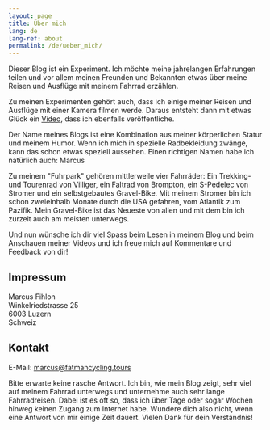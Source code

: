 ```yaml
---
layout: page
title: Über mich
lang: de
lang-ref: about
permalink: /de/ueber_mich/
---
```


Dieser Blog ist ein Experiment. Ich möchte meine jahrelangen Erfahrungen teilen und vor allem meinen Freunden und Bekannten etwas über meine Reisen und Ausflüge mit meinem Fahrrad erzählen.

Zu meinen Experimenten gehört auch, dass ich einige meiner Reisen und Ausflüge mit einer Kamera filmen werde. Daraus entsteht dann mit etwas Glück ein [Video](/de/videos), dass ich ebenfalls veröffentliche.

Der Name meines Blogs ist eine Kombination aus meiner körperlichen Statur und meinem Humor. Wenn ich mich in spezielle Radbekleidung zwänge, kann das schon etwas speziell aussehen. Einen richtigen Namen habe ich natürlich auch: Marcus

Zu meinem "Fuhrpark" gehören mittlerweile vier Fahrräder: Ein Trekking- und Tourenrad von Villiger, ein Faltrad von Brompton, ein S-Pedelec von Stromer und ein selbstgebautes Gravel-Bike. Mit meinem Stromer bin ich schon zweieinhalb Monate durch die USA gefahren, vom Atlantik zum Pazifik. Mein Gravel-Bike ist das Neueste von allen und mit dem bin ich zurzeit auch am meisten unterwegs.

Und nun wünsche ich dir viel Spass beim Lesen in meinem Blog und beim Anschauen meiner Videos und ich freue mich auf Kommentare und Feedback von dir!

## Impressum

Marcus Fihlon  
Winkelriedstrasse 25  
6003 Luzern  
Schweiz

## Kontakt

E-Mail: [marcus@fatmancycling.tours](mailto:marcus@fatmancycling.tours)

Bitte erwarte keine rasche Antwort. Ich bin, wie mein Blog zeigt, sehr viel auf meinem Fahrrad unterwegs und unternehme auch sehr lange Fahrradreisen. Dabei ist es oft so, dass ich über Tage oder sogar Wochen hinweg keinen Zugang zum Internet habe. Wundere dich also nicht, wenn eine Antwort von mir einige Zeit dauert. Vielen Dank für dein Verständnis!
